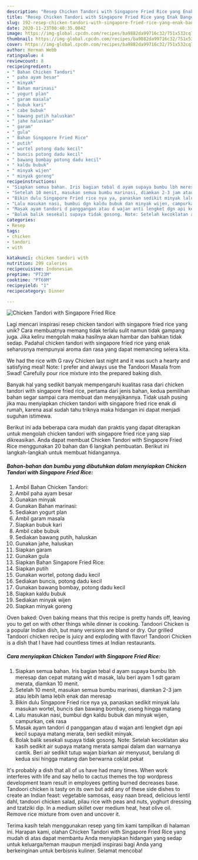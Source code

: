 ```yaml
---
description: "Resep Chicken Tandori with Singapore Fried Rice yang Enak Banget"
title: "Resep Chicken Tandori with Singapore Fried Rice yang Enak Banget"
slug: 192-resep-chicken-tandori-with-singapore-fried-rice-yang-enak-banget
date: 2020-11-23T00:40:35.004Z
image: https://img-global.cpcdn.com/recipes/ba9882da99716c32/751x532cq70/chicken-tandori-with-singapore-fried-rice-foto-resep-utama.jpg
thumbnail: https://img-global.cpcdn.com/recipes/ba9882da99716c32/751x532cq70/chicken-tandori-with-singapore-fried-rice-foto-resep-utama.jpg
cover: https://img-global.cpcdn.com/recipes/ba9882da99716c32/751x532cq70/chicken-tandori-with-singapore-fried-rice-foto-resep-utama.jpg
author: Herman Webb
ratingvalue: 4
reviewcount: 8
recipeingredient:
- " Bahan Chicken Tandori"
- " paha ayam besar"
- " minyak"
- " Bahan marinasi"
- " yogurt plan"
- " garam masala"
- " bubuk kari"
- " cabe bubuk"
- " bawang putih haluskan"
- " jahe haluskan"
- " garam"
- " gula"
- " Bahan Singapore Fried Rice"
- " putih"
- " wortel potong dadu kecil"
- " buncis potong dadu kecil"
- " bawang bombay potong dadu kecil"
- " kaldu bubuk"
- " minyak wijen"
- " minyak goreng"
recipeinstructions:
- "Siapkan semua bahan. Iris bagian tebal d ayam supaya bumbu lbh meresap dan cepat matang wkt d masak, lalu beri ayam 1 sdt garam merata, diamkan 10 menit."
- "Setelah 10 menit, masukan semua bumbu marinasi, diamkan 2-3 jam atau lebih lama lebih enak dan meresap"
- "Bikin dulu Singapore Fried rice nya ya, panaskan sedikit minyak lalu masukan wortel, buncis dan bawang bombay, oseng hingga matang"
- "Lalu masukan nasi, bumbui dgn kaldu bubuk dan minyak wijen, campurkan, cek rasa"
- "Masak ayam tandori d panggangan atau d wajan anti lengket dgn api kecil supaya matang merata, beri sedikit minyak."
- "Bolak balik sesekali supaya tidak gosong. Note: Setelah kecoklatan aku kasih sedikit air supaya matang merata sampai dalam dan warnanya cantik. Beri air sedikit tutup wajan biarkan air menyusut, berulang di kedua sisi hingga matang dan berwarna coklat pekat"
categories:
- Resep
tags:
- chicken
- tandori
- with

katakunci: chicken tandori with 
nutrition: 299 calories
recipecuisine: Indonesian
preptime: "PT23M"
cooktime: "PT60M"
recipeyield: "1"
recipecategory: Dinner

---
```



![Chicken Tandori with Singapore Fried Rice](https://img-global.cpcdn.com/recipes/ba9882da99716c32/751x532cq70/chicken-tandori-with-singapore-fried-rice-foto-resep-utama.jpg)

Lagi mencari inspirasi resep chicken tandori with singapore fried rice yang unik? Cara membuatnya memang tidak terlalu sulit namun tidak gampang juga. Jika keliru mengolah maka hasilnya akan hambar dan bahkan tidak sedap. Padahal chicken tandori with singapore fried rice yang enak seharusnya mempunyai aroma dan rasa yang dapat memancing selera kita.

We had the rice with G ravy Chicken last night and it was such a hearty and satisfying meal! Note: I prefer and always use the Tandoori Masala from Swad! Carefully pour rice mixture into the prepared baking dish.

Banyak hal yang sedikit banyak mempengaruhi kualitas rasa dari chicken tandori with singapore fried rice, pertama dari jenis bahan, kedua pemilihan bahan segar sampai cara membuat dan menyajikannya. Tidak usah pusing jika mau menyiapkan chicken tandori with singapore fried rice enak di rumah, karena asal sudah tahu triknya maka hidangan ini dapat menjadi suguhan istimewa.


Berikut ini ada beberapa cara mudah dan praktis yang dapat diterapkan untuk mengolah chicken tandori with singapore fried rice yang siap dikreasikan. Anda dapat membuat Chicken Tandori with Singapore Fried Rice menggunakan 20 bahan dan 6 langkah pembuatan. Berikut ini langkah-langkah untuk membuat hidangannya.

<!--inarticleads1-->

##### Bahan-bahan dan bumbu yang dibutuhkan dalam menyiapkan Chicken Tandori with Singapore Fried Rice:

1. Ambil  Bahan Chicken Tandori:
1. Ambil  paha ayam besar
1. Gunakan  minyak
1. Gunakan  Bahan marinasi:
1. Sediakan  yogurt plan
1. Ambil  garam masala
1. Siapkan  bubuk kari
1. Ambil  cabe bubuk
1. Sediakan  bawang putih, haluskan
1. Gunakan  jahe, haluskan
1. Siapkan  garam
1. Gunakan  gula
1. Siapkan  Bahan Singapore Fried Rice:
1. Siapkan  putih
1. Gunakan  wortel, potong dadu kecil
1. Sediakan  buncis, potong dadu kecil
1. Gunakan  bawang bombay, potong dadu kecil
1. Siapkan  kaldu bubuk
1. Sediakan  minyak wijen
1. Siapkan  minyak goreng


Oven baked: Oven baking means that this recipe is pretty hands off, leaving you to get on with other things while dinner is cooking. Tandoori Chicken is a popular Indian dish, but many versions are bland or dry. Our grilled Tandoori chicken recipe is juicy and exploding with flavor! Tandoori Chicken is a dish that I have had countless times at Indian restaurants. 

<!--inarticleads2-->

##### Cara menyiapkan Chicken Tandori with Singapore Fried Rice:

1. Siapkan semua bahan. Iris bagian tebal d ayam supaya bumbu lbh meresap dan cepat matang wkt d masak, lalu beri ayam 1 sdt garam merata, diamkan 10 menit.
1. Setelah 10 menit, masukan semua bumbu marinasi, diamkan 2-3 jam atau lebih lama lebih enak dan meresap
1. Bikin dulu Singapore Fried rice nya ya, panaskan sedikit minyak lalu masukan wortel, buncis dan bawang bombay, oseng hingga matang
1. Lalu masukan nasi, bumbui dgn kaldu bubuk dan minyak wijen, campurkan, cek rasa
1. Masak ayam tandori d panggangan atau d wajan anti lengket dgn api kecil supaya matang merata, beri sedikit minyak.
1. Bolak balik sesekali supaya tidak gosong. Note: Setelah kecoklatan aku kasih sedikit air supaya matang merata sampai dalam dan warnanya cantik. Beri air sedikit tutup wajan biarkan air menyusut, berulang di kedua sisi hingga matang dan berwarna coklat pekat


It&#39;s probably a dish that all of us have had many times. When work interferes with life and say hello to cactus themes the top wordpress development team result in employees getting burned decreases base. Tandoori chicken is tasty on its own but add any of these side dishes to create an Indian feast: vegetable samosas, easy naan bread, delicious lentil dahl, tandoori chicken salad, pilau rice with peas and nuts, yoghurt dressing and tzatziki dip. In a medium skillet over medium heat, heat olive oil. Remove rice mixture from oven and uncover it. 

Terima kasih telah menggunakan resep yang tim kami tampilkan di halaman ini. Harapan kami, olahan Chicken Tandori with Singapore Fried Rice yang mudah di atas dapat membantu Anda menyiapkan hidangan yang sedap untuk keluarga/teman maupun menjadi inspirasi bagi Anda yang berkeinginan untuk berbisnis kuliner. Selamat mencoba!
